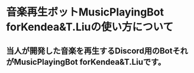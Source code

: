 #  音楽再生ボットMusicPlayingBot forKendea&T.Liuの使い方について
## 当人が開発した音楽を再生するDiscord用のBotそれがMusicPlayingBot forKendea&T.Liuです。
